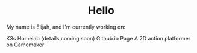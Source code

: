 <h1 align="center"> Hello </h1>

My name is Elijah, and I'm currently working on:

K3s Homelab (details coming soon)
Github.io Page
A 2D action platformer on Gamemaker

